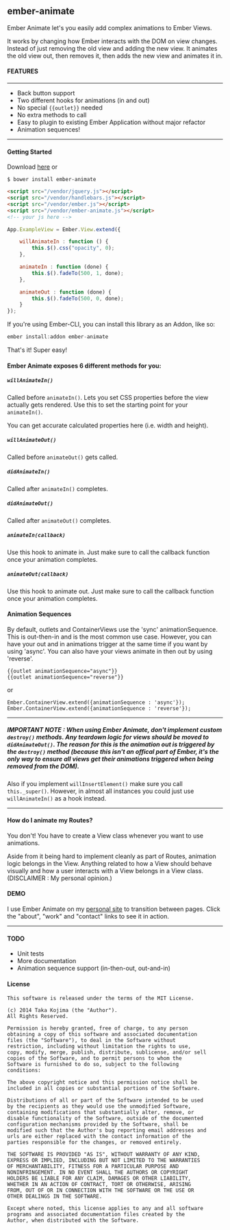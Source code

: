## ember-animate

Ember Animate let's you easily add complex animations to Ember Views.

It works by changing how Ember interacts with the DOM on view changes. Instead of just removing the old view and adding the new view. It animates the old view out, then removes it, then adds the new view and animates it in.

#### FEATURES
_____________________

- Back button support
- Two different hooks for animations (in and out)
- No special `{{outlet}}` needed
- No extra methods to call
- Easy to plugin to existing Ember Application without major refactor
- Animation sequences!

_____________________
#### Getting Started

Download [here](https://raw.github.com/gigafied/ember-animate/master/ember-animate.js) or

	$ bower install ember-animate

```html
<script src="/vendor/jquery.js"></script>
<script src="/vendor/handlebars.js"></script>
<script src="/vendor/ember.js"></script>
<script src="/vendor/ember-animate.js"></script>
<!-- your js here -->
`````

````js
App.ExampleView = Ember.View.extend({

	willAnimateIn : function () {
		this.$().css("opacity", 0);
	},

	animateIn : function (done) {
		this.$().fadeTo(500, 1, done);
	},

	animateOut : function (done) {
		this.$().fadeTo(500, 0, done);
	}
});
````

If you're using Ember-CLI, you can install this library as an Addon, like so:

```js
ember install:addon ember-animate
```

That's it! Super easy!

#### Ember Animate exposes 6 different methods for you:

##### `willAnimateIn()`

Called before `animateIn()`. Lets you set CSS properties before the view actually gets rendered. Use this to set the starting point for your `animateIn()`.

You can get accurate calculated properties here (i.e. width and height).

##### `willAnimateOut()`

Called before `animateOut()` gets called.

##### `didAnimateIn()`

Called after `animateIn()` completes.

##### `didAnimateOut()`

Called after `animateOut()` completes.

##### `animateIn(callback)`

Use this hook to animate in. Just make sure to call the callback function once your animation completes.

##### `animateOut(callback)`

Use this hook to animate out. Just make sure to call the callback function once your animation completes.

#### Animation Sequences

By default, outlets and ContainerViews use the 'sync' animationSequence. This is out-then-in and is the most common use case. However, you can have your out and in animations trigger at the same time if you want by using 'async'. You can also have your views animate in then out by using 'reverse'.

	{{outlet animationSequence="async"}}
	{{outlet animationSequence="reverse"}}
or

	Ember.ContainerView.extend({animationSequence : 'async'});
	Ember.ContainerView.extend({animationSequence : 'reverse'});

_______________

##### IMPORTANT NOTE : When using Ember Animate, don't implement custom `destroy()` methods. Any teardown logic for views should be moved to `didAnimateOut()`. The reason for this is the animation out is triggered by the `destroy()` method (because this isn't an offical part of Ember, it's the only way to ensure all views get their animations triggered when being removed from the DOM).
Also if you implement `willInsertElement()` make sure you call `this._super()`. However, in almost all instances you could just use `willAnimateIn()` as a hook instead.
_______________

#### How do I animate my Routes?

You don't! You have to create a View class whenever you want to use animations.

Aside from it being hard to implement cleanly as part of Routes, animation logic belongs in the View. Anything related to how a View should behave visually and how a user interacts with a View belongs in a View class. (DISCLAIMER : My personal opinion.)

#### DEMO

I use Ember Animate on my <a href="http://www.gigafied.com/" target="_blank">personal site</a> to transition between pages. Click the "about", "work" and "contact" links to see it in action.

<hr>

#### TODO

- Unit tests
- More documentation
- Animation sequence support (in-then-out, out-and-in)


#### License

	This software is released under the terms of the MIT License.

	(c) 2014 Taka Kojima (the "Author").
	All Rights Reserved.

	Permission is hereby granted, free of charge, to any person
	obtaining a copy of this software and associated documentation
	files (the "Software"), to deal in the Software without
	restriction, including without limitation the rights to use,
	copy, modify, merge, publish, distribute, sublicense, and/or sell
	copies of the Software, and to permit persons to whom the
	Software is furnished to do so, subject to the following
	conditions:

	The above copyright notice and this permission notice shall be
	included in all copies or substantial portions of the Software.

	Distributions of all or part of the Software intended to be used
	by the recipients as they would use the unmodified Software,
	containing modifications that substantially alter, remove, or
	disable functionality of the Software, outside of the documented
	configuration mechanisms provided by the Software, shall be
	modified such that the Author's bug reporting email addresses and
	urls are either replaced with the contact information of the
	parties responsible for the changes, or removed entirely.

	THE SOFTWARE IS PROVIDED "AS IS", WITHOUT WARRANTY OF ANY KIND,
	EXPRESS OR IMPLIED, INCLUDING BUT NOT LIMITED TO THE WARRANTIES
	OF MERCHANTABILITY, FITNESS FOR A PARTICULAR PURPOSE AND
	NONINFRINGEMENT. IN NO EVENT SHALL THE AUTHORS OR COPYRIGHT
	HOLDERS BE LIABLE FOR ANY CLAIM, DAMAGES OR OTHER LIABILITY,
	WHETHER IN AN ACTION OF CONTRACT, TORT OR OTHERWISE, ARISING
	FROM, OUT OF OR IN CONNECTION WITH THE SOFTWARE OR THE USE OR
	OTHER DEALINGS IN THE SOFTWARE.

	Except where noted, this license applies to any and all software
	programs and associated documentation files created by the
	Author, when distributed with the Software.
